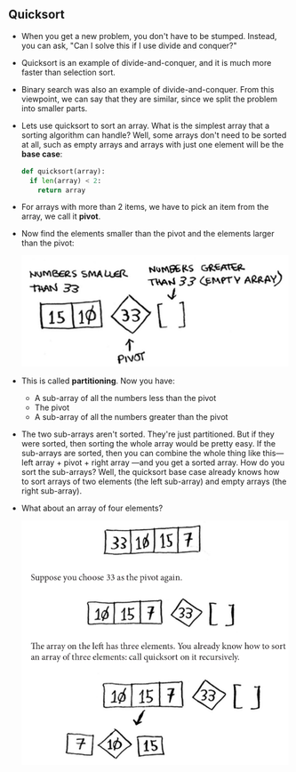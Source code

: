 ## Quicksort

- When you get a new problem, you don't have to be stumped. Instead, you can ask, "Can I solve this if I use divide and conquer?"

- Quicksort is an example of divide-and-conquer, and it is much more faster than selection sort.

- Binary search was also an example of divide-and-conquer. From this viewpoint, we can say that they are similar, since we split the problem into smaller parts.

- Lets use quicksort to sort an array. What is the simplest array that a sorting algorithm can handle? Well, some arrays don't need to be sorted at all, such as empty arrays and arrays with just one element will be the **base case**:

  ```python
  def quicksort(array):
    if len(array) < 2:
      return array
  ```

- For arrays with more than 2 items, we have to pick an item from the array, we call it **pivot**.

- Now find the elements smaller than the pivot and the elements larger than the pivot:

  ![pivot](images/pivot.png)

- This is called **partitioning**. Now you have:

  - A sub-array of all the numbers less than the pivot
  - The pivot
  - A sub-array of all the numbers greater than the pivot

- The two sub-arrays aren't sorted. They're just partitioned. But if they were sorted, then sorting the whole array would be pretty easy. If the sub-arrays are sorted, then you can combine the whole thing like this— left array + pivot + right array —and you get a sorted array. How do you sort the sub-arrays? Well, the quicksort base case already knows how to sort arrays of two elements (the left sub-array) and empty arrays (the right sub-array).

- What about an array of four elements?

  ![quicksort-recursion](images/quicksort-recursion.png)
